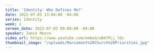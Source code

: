 ```yaml
---
title: 'Identity: Who Defines Me?'
date: 2022-07-03 13:04:00 -04:00
series: Identity
week: 1
sermon_date: 2022-07-03 09:00:00 -04:00
speaker: Jamie Moore
video_url: https://www.youtube.com/embed/wB47PLj_lOs
thumbnail_image: "/uploads/Mariemont%20Church%20Priorities.jpg"
---
```


